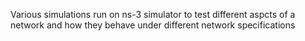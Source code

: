 Various simulations run on ns-3 simulator to test different aspcts of a network and how they behave under different network specifications
